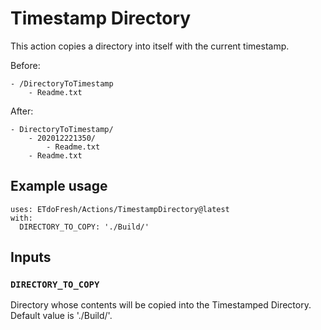 # Timestamp Directory
This action copies a directory into itself with the current timestamp.

Before:

```
- /DirectoryToTimestamp
    - Readme.txt
```

After:

```
- DirectoryToTimestamp/
    - 202012221350/
        - Readme.txt
    - Readme.txt
```


## Example usage
```
uses: ETdoFresh/Actions/TimestampDirectory@latest
with:
  DIRECTORY_TO_COPY: './Build/'
```


## Inputs
### `DIRECTORY_TO_COPY`
Directory whose contents will be copied into the Timestamped Directory. Default value is './Build/'.
